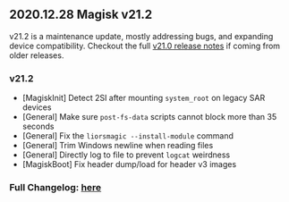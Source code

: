 ## 2020.12.28 Magisk v21.2

v21.2 is a maintenance update, mostly addressing bugs, and expanding device compatibility. Checkout the full [v21.0 release notes](https://topjohnwu.github.io/Magisk/releases/21000.html) if coming from older releases.

### v21.2

- [MagiskInit] Detect 2SI after mounting `system_root` on legacy SAR devices
- [General] Make sure `post-fs-data` scripts cannot block more than 35 seconds
- [General] Fix the `liorsmagic --install-module` command
- [General] Trim Windows newline when reading files
- [General] Directly log to file to prevent `logcat` weirdness
- [MagiskBoot] Fix header dump/load for header v3 images

### Full Changelog: [here](https://topjohnwu.github.io/Magisk/changes.html)
